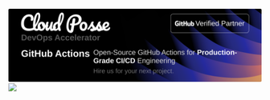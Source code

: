<!-- Profile images are relative to the root, when served as the profile page -->
<!-- Using absolute URL so that it works after being published as the Organization profile -->
[![Banner](https://github.com/cloudposse-terraform-components/.github/blob/main/profile/banner/image.png?raw=true)](https://cpco.io/homepage)
<img src="https://ga-beacon.cloudposse.com/UA-76589703-4/cloudposse-terraform-components/.github?pixel&cs=github&cm=readme&an=.github" width="0"/>
